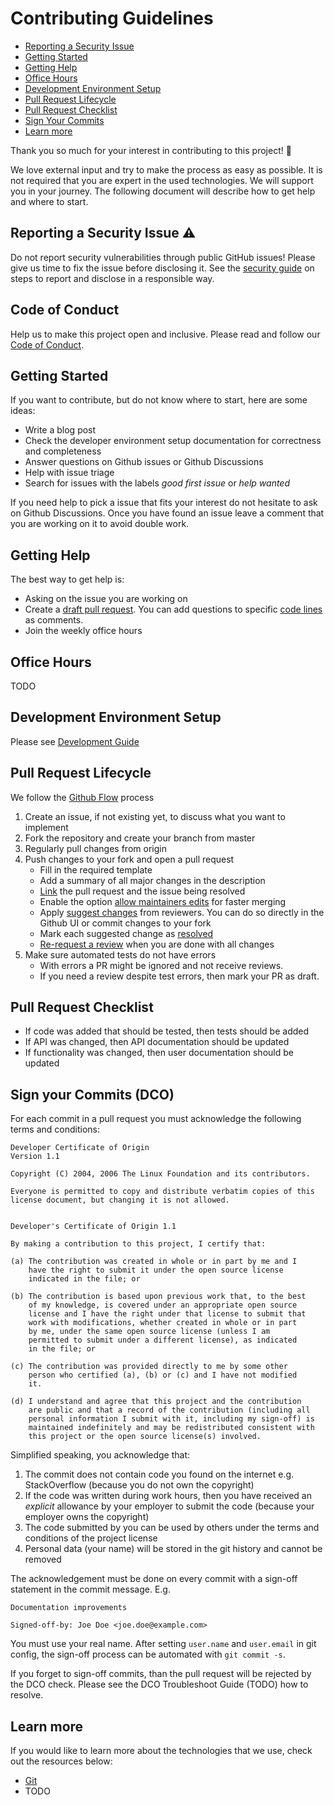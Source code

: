 <!-- 
This document can serve the basis of a contribution guide. Please update all TODO marked places and remove the instructions afterwards.

Additional information:
* Allianz OSPO: TODO URL
* How-to: https://opensource.com/life/16/3/contributor-guidelines-template-and-tips
* Example: https://github.com/atom/atom/blob/master/CONTRIBUTING.md
-->

# Contributing Guidelines

  * [Reporting a Security Issue](#reporting-a-security-issue)
  * [Getting Started](#getting-started)
  * [Getting Help](#getting-help)
  * [Office Hours](#office-hours)
  * [Development Environment Setup](#development-environment-setup)
  * [Pull Request Lifecycle](#pull-request-lifecycle)
  * [Pull Request Checklist](#pull-request-checklist)
  * [Sign Your Commits](#sign-your-commits-dco)
  * [Learn more](#learn-more)

Thank you so much for your interest in contributing to this project! 💖

We love external input and try to make the process as easy as possible. 
It is not required that you are expert in the used technologies. 
We will support you in your journey. The following document will describe
how to get help and where to start.

## Reporting a Security Issue ⚠️ 

 Do not report security vulnerabilities through public GitHub issues! Please give us time to fix the issue before disclosing it. See the [security guide](SECURITY.md) on steps to report and disclose in a responsible way.

## Code of Conduct

Help us to make this project open and inclusive. Please read and follow our [Code of Conduct](CODE_OF_CONDUCT.md).

## Getting Started
If you want to contribute, but do not know where to start, here are some ideas:

* Write a blog post
* Check the developer environment setup documentation for correctness and completeness
* Answer questions on Github issues or Github Discussions
* Help with issue triage
* Search for issues with the labels *good first issue* or *help wanted*

If you need help to pick a issue that fits your interest do not hesitate to ask on Github Discussions.
Once you have found an issue leave a comment that you are working on it to avoid double work.

## Getting Help
The best way to get help is:

* Asking on the issue you are working on
* Create a [draft pull request](https://docs.github.com/en/pull-requests/collaborating-with-pull-requests/proposing-changes-to-your-work-with-pull-requests/about-pull-requests#draft-pull-requests). You can add questions to specific [code lines](https://docs.github.com/en/pull-requests/collaborating-with-pull-requests/reviewing-changes-in-pull-requests/commenting-on-a-pull-request#adding-line-comments-to-a-pull-request) as comments.
* Join the weekly office hours

## Office Hours

TODO

## Development Environment Setup

Please see [Development Guide](DEVELOPMENT.md)

## Pull Request Lifecycle

We follow the [Github Flow](https://docs.github.com/en/get-started/quickstart/github-flow) process

1. Create an issue, if not existing yet, to discuss what you want to implement
2. Fork the repository and create your branch from master
2. Regularly pull changes from origin
4. Push changes to your fork and open a pull request 
    * Fill in the required template
    * Add a summary of all major changes in the description
    * [Link](https://docs.github.com/en/issues/tracking-your-work-with-issues/linking-a-pull-request-to-an-issue)  the pull request and the issue being resolved
    * Enable the option [allow maintainers edits](https://docs.github.com/en/pull-requests/collaborating-with-pull-requests/working-with-forks/allowing-changes-to-a-pull-request-branch-created-from-a-fork) for faster merging
    * Apply [suggest changes](https://docs.github.com/en/pull-requests/collaborating-with-pull-requests/reviewing-changes-in-pull-requests/incorporating-feedback-in-your-pull-request) from reviewers. You can do so directly in the Github UI or commit changes to your fork
    * Mark each suggested change as [resolved](https://docs.github.com/en/pull-requests/collaborating-with-pull-requests/reviewing-changes-in-pull-requests/commenting-on-a-pull-request#resolving-conversations)
    * [Re-request a review](https://docs.github.com/en/pull-requests/collaborating-with-pull-requests/reviewing-changes-in-pull-requests/incorporating-feedback-in-your-pull-request#re-requesting-a-review) when you are done with all changes
5. Make sure automated tests do not have errors
    * With errors a PR might be ignored and not receive reviews. 
    * If you need a review despite test errors, then mark your PR as draft.


## Pull Request Checklist <!-- TODO enhance this list-->

* If code was added that should be tested, then tests should be added
* If API was changed, then API documentation should be updated
* If functionality was changed, then user documentation should be updated


## Sign your Commits (DCO)

For each commit in a pull request you must acknowledge the following terms and conditions:

<!-- Copied from https://developercertificate.org/. License in text below. Do not modify. -->
```
Developer Certificate of Origin
Version 1.1

Copyright (C) 2004, 2006 The Linux Foundation and its contributors.

Everyone is permitted to copy and distribute verbatim copies of this
license document, but changing it is not allowed.


Developer's Certificate of Origin 1.1

By making a contribution to this project, I certify that:

(a) The contribution was created in whole or in part by me and I
    have the right to submit it under the open source license
    indicated in the file; or

(b) The contribution is based upon previous work that, to the best
    of my knowledge, is covered under an appropriate open source
    license and I have the right under that license to submit that
    work with modifications, whether created in whole or in part
    by me, under the same open source license (unless I am
    permitted to submit under a different license), as indicated
    in the file; or

(c) The contribution was provided directly to me by some other
    person who certified (a), (b) or (c) and I have not modified
    it.

(d) I understand and agree that this project and the contribution
    are public and that a record of the contribution (including all
    personal information I submit with it, including my sign-off) is
    maintained indefinitely and may be redistributed consistent with
    this project or the open source license(s) involved.
```
<!-- DCO end. Do not modify -->

Simplified speaking, you acknowledge that:
1. The commit does not contain code you found on the internet e.g. StackOverflow (because you do not own the copyright)
2. If the code was written during work hours, then you have received an *explicit* allowance by your employer to submit the code (because your employer owns the copyright)
3. The code submitted by you can be used by others under the terms and conditions of the project license
4. Personal data (your name) will be stored in the git history and cannot be removed

The acknowledgement must be done on every commit with a sign-off statement in the commit message. E.g.
```
Documentation improvements

Signed-off-by: Joe Doe <joe.doe@example.com>
```
You must use your real name. After setting `user.name` and `user.email` in git config, the sign-off process can be automated with `git commit -s`.

If you forget to sign-off commits, than the pull request will be rejected by the DCO check. Please see the DCO Troubleshoot Guide (TODO) how to resolve.

## Learn more <!-- Enhance this list -->

If you would like to learn more about the technologies that we use, check out the resources below:

* [Git](https://ohshitgit.com/)
* TODO

